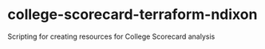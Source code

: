 # college-scorecard-terraform-ndixon
Scripting for creating resources for College Scorecard analysis

